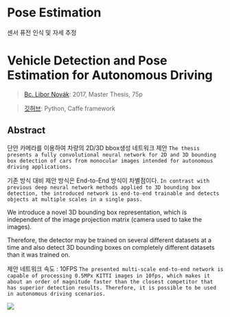 # Pose Estimation 

센서 퓨전 인식 및 자세 추정 







# Vehicle Detection and Pose Estimation for Autonomous Driving

> [Bc. Libor Novák](https://dspace.cvut.cz/bitstream/handle/10467/68586/F3-DP-2017-Novak-Libor-vehicle_detection_and_pose_estimation_for_autonomous_driving.pdf): 2017, Master Thesis, 75p

> [깃허브](https://github.com/libornovax/master_thesis_code): Python, Caffe framework


## Abstract

단안 카메라를 이용하여 차량의 2D/3D bbox생성 네트워크 제안 `The thesis presents a fully convolutional neural network for 2D and 3D bounding box detection of cars from monocular images intended for autonomous driving applications. `

기존 방식 대비 제안 방식은 End-to-End 방식이 차별점이다. `In contrast with previous deep neural network methods applied to 3D bounding box detection, the introduced network is end-to-end trainable and detects objects at multiple scales in a single pass.`

We introduce a novel 3D bounding box representation, which is independent of the image projection matrix (camera used to take the images).

Therefore, the detector may be trained on several different datasets at a time and also detect 3D bounding boxes on completely different datasets than it was trained on.

제안 네트워크 속도 : 10FPS `The presented multi-scale end-to-end network is capable of processing 0.5MPx KITTI images in 10fps, which makes it about an order of magnitude faster than the closest competitor that has superior detection results. Therefore, it is possible to be used in autonomous driving scenarios.`

![](https://i.imgur.com/9kWEgpo.png)